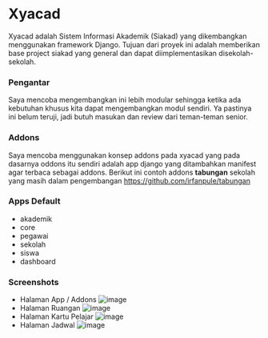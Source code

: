 # Xyacad

Xyacad adalah Sistem Informasi Akademik (Siakad) yang dikembangkan menggunakan framework Django. 
Tujuan dari proyek ini adalah memberikan base project siakad yang general dan dapat diimplementasikan disekolah-sekolah.

### Pengantar
Saya mencoba mengembangkan ini lebih modular sehingga ketika ada kebutuhan khusus kita dapat
mengembangkan modul sendiri. Ya pastinya ini belum teruji, jadi butuh masukan dan review dari teman-teman senior.

### Addons
Saya mencoba menggunakan konsep addons pada xyacad yang pada dasarnya oddons itu sendiri adalah app django yang ditambahkan
manifest agar terbaca sebagai addons. Berikut ini contoh addons **tabungan** sekolah yang masih dalam pengembangan https://github.com/irfanpule/tabungan


### Apps Default
- akademik
- core
- pegawai
- sekolah
- siswa
- dashboard


### Screenshots
- Halaman App / Addons
![image](https://drive.google.com/uc?export=view&id=1Yp9MF4gGT6VSreYHveXlmMq36JQRlIl9)
- Halaman Ruangan
![image](https://drive.google.com/uc?export=view&id=1FVOjHPBVtz49Z49mIQhaNbx3Gl8N7ETV)
- Halaman Kartu Pelajar
![image](https://drive.google.com/uc?export=view&id=1L7f24txUgaeFYUwIDeMhYSwJ3cgK7_-r)
- Halaman Jadwal
![image](https://drive.google.com/uc?export=view&id=1kHVGcj1Sz0AXw8JKgGCgJ6grO4dPx_7P)